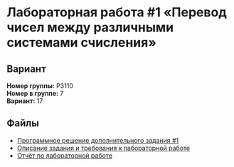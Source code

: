 # Лабораторная работа #1 «Перевод  чисел  между различными системами счисления»

## Вариант

**Номер группы:** P3110  
**Номер в группе:** 7  
**Вариант:** 17

## Файлы

- [Программное решение дополнительного задания #1](main.py)
- [Описание задания и требования к лабораторной работе](requirements.pdf)
- [Отчёт по лабораторной работе](summary.pdf)
